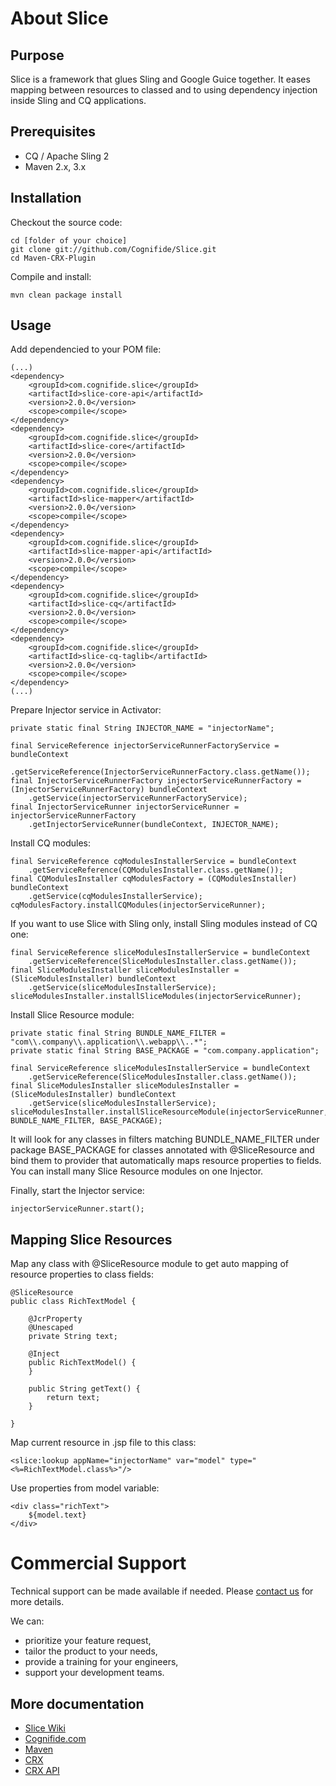 # About Slice

## Purpose

Slice is a framework that glues Sling and Google Guice together. It eases mapping between
resources to classed and to using dependency injection inside Sling and CQ applications.

## Prerequisites

* CQ / Apache Sling 2
* Maven 2.x, 3.x

## Installation

Checkout the source code:

    cd [folder of your choice]
    git clone git://github.com/Cognifide/Slice.git
    cd Maven-CRX-Plugin

Compile and install:

    mvn clean package install

## Usage

Add dependencied to your POM file:

    (...)
    <dependency>
        <groupId>com.cognifide.slice</groupId>
        <artifactId>slice-core-api</artifactId>
        <version>2.0.0</version>
        <scope>compile</scope>
    </dependency>
    <dependency>
        <groupId>com.cognifide.slice</groupId>
        <artifactId>slice-core</artifactId>
        <version>2.0.0</version>
        <scope>compile</scope>
    </dependency>
    <dependency>
        <groupId>com.cognifide.slice</groupId>
        <artifactId>slice-mapper</artifactId>
        <version>2.0.0</version>
        <scope>compile</scope>
    </dependency>
    <dependency>
        <groupId>com.cognifide.slice</groupId>
        <artifactId>slice-mapper-api</artifactId>
        <version>2.0.0</version>
        <scope>compile</scope>
    </dependency>
    <dependency>
        <groupId>com.cognifide.slice</groupId>
        <artifactId>slice-cq</artifactId>
        <version>2.0.0</version>
        <scope>compile</scope>
    </dependency>
    <dependency>
        <groupId>com.cognifide.slice</groupId>
        <artifactId>slice-cq-taglib</artifactId>
        <version>2.0.0</version>
        <scope>compile</scope>
    </dependency>
    (...)

Prepare Injector service in Activator:

    private static final String INJECTOR_NAME = "injectorName";

    final ServiceReference injectorServiceRunnerFactoryService = bundleContext
        .getServiceReference(InjectorServiceRunnerFactory.class.getName());
    final InjectorServiceRunnerFactory injectorServiceRunnerFactory = (InjectorServiceRunnerFactory) bundleContext
        .getService(injectorServiceRunnerFactoryService);
    final InjectorServiceRunner injectorServiceRunner = injectorServiceRunnerFactory
        .getInjectorServiceRunner(bundleContext, INJECTOR_NAME);

Install CQ modules:

    final ServiceReference cqModulesInstallerService = bundleContext
        .getServiceReference(CQModulesInstaller.class.getName());
    final CQModulesInstaller cqModulesFactory = (CQModulesInstaller) bundleContext
        .getService(cqModulesInstallerService);
    cqModulesFactory.installCQModules(injectorServiceRunner);

If you want to use Slice with Sling only, install Sling modules instead of CQ one:

    final ServiceReference sliceModulesInstallerService = bundleContext
        .getServiceReference(SliceModulesInstaller.class.getName());
    final SliceModulesInstaller sliceModulesInstaller = (SliceModulesInstaller) bundleContext
        .getService(sliceModulesInstallerService);
    sliceModulesInstaller.installSliceModules(injectorServiceRunner);

Install Slice Resource module:

    private static final String BUNDLE_NAME_FILTER = "com\\.company\\.application\\.webapp\\..*";
    private static final String BASE_PACKAGE = "com.company.application";

    final ServiceReference sliceModulesInstallerService = bundleContext
        .getServiceReference(SliceModulesInstaller.class.getName());
    final SliceModulesInstaller sliceModulesInstaller = (SliceModulesInstaller) bundleContext
        .getService(sliceModulesInstallerService);
    sliceModulesInstaller.installSliceResourceModule(injectorServiceRunner, BUNDLE_NAME_FILTER, BASE_PACKAGE);

It will look for any classes in filters matching BUNDLE_NAME_FILTER under package BASE_PACKAGE for classes
annotated with @SliceResource and bind them to provider that automatically maps resource properties to fields.
You can install many Slice Resource modules on one Injector.

Finally, start the Injector service:

    injectorServiceRunner.start();

## Mapping Slice Resources

Map any class with @SliceResource module to get auto mapping of resource properties to class fields:

    @SliceResource
    public class RichTextModel {

        @JcrProperty
        @Unescaped
        private String text;

		@Inject
        public RichTextModel() {
        }

        public String getText() {
            return text;
        }

	}

Map current resource in .jsp file to this class:

    <slice:lookup appName="injectorName" var="model" type="<%=RichTextModel.class%>"/>

Use properties from model variable:

    <div class="richText">
        ${model.text}
    </div>

# Commercial Support

Technical support can be made available if needed. Please [contact us](https://www.cognifide.com/get-in-touch/) for more details.

We can:

* prioritize your feature request,
* tailor the product to your needs,
* provide a training for your engineers,
* support your development teams.

More documentation
------------------
* [Slice Wiki](https://github.com/Cognifide/Slice/wiki)
* [Cognifide.com](http://cognifide.com)
* [Maven](http://maven.apache.org)
* [CRX](http://www.day.com/day/en/products/crx.html)
* [CRX API](http://dev.day.com/content/docs/en/crx/current/how_to/package_manager.html#Package%20Manager%20HTTP%20Service%20API)